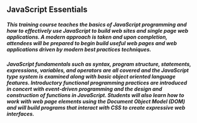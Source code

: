 ## JavaScript Essentials

##### This training course teaches the basics of JavaScript programming and how to effectively use JavaScript to build web sites and single page web applications. A modern approach is taken and upon completion, attendees will be prepared to begin build useful web pages and web applications driven by modern best practices techniques. 

##### JavaScript fundamentals such as syntax, program structure, statements, expressions, variables, and operators are all covered and the JavaScript type system is examined along with basic object oriented language features. Introductory functional programming practices are introduced in concert with event-driven programming and the design and construction of functions in JavaScript. Students will also learn how to work with web page elements using the Document Object Model (DOM) and will build programs that interact with CSS to create expressive web interfaces.